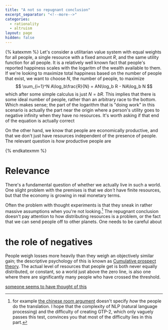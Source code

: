 ```yaml
---
title: "A not so repugnant conclusion"
excerpt_separator: "<!--more-->"
categories:
  - rationality
  - altruism
layout: page
hidden: false
---
```

{% katexmm %}
Let's consider a utilitarian value system with equal weights for all people, a
single resource with a fixed amount $R$, and the same utility function for all
people. It is a relatively well known fact that people's reported happiness
scales with the logaritm of the wealth available to them. If we're looking to
maximize total happiness based on the number of people that exist, we want to
choose $N$, the number of people, to maximize
$$
  \sum_{i=1}^N A\log_b\frac{R}{N} = AN\log_b R - NA\log_b N
$$
which after some simple calculus is just $N = bR$. This implies that there
is some ideal number of people, rather than an arbitrary race to the
bottom. Which makes sense; the part of the logarithm that is "doing work" in
this scenario is actually the part near the origin where a person's utility
goes to negative infinity when they have no resources. It's worth asking if
that end of the equation is actually correct

On the other hand, we know that people are economically productive, and that we
don't just have resources independent of the presence of people. The relevant
question is *how* productive people are

{% endkatexmm %}

# Relevance

There's a fundamental question of whether we actually live in such a world. One
slight problem with the premises is that we *don't* have finite resources, but
that the economy is growing in real monetary terms.

Often the problem with thought experiments is that they sneak in rather massive
assumptions when you're not looking.[^1] The repugnant conclusion doesn't pay
attention to how distributing resources is a problem, or the fact that we can
send people off to other planets. One needs to be careful about

# the role of negatives

People weigh losses more heavily than they weigh an objectively similar gain;
the descriptive psychology of this is known as [Cumulative prospect
theory](https://en.wikipedia.org/wiki/Cumulative_prospect_theory). The actual
level of resources that people get is both never equally distributed, or
constant, so a world just above the zero line, is also one where there are
significantly many people who have crossed the threshold.


[someone seems to have thought of this](https://www.lesswrong.com/posts/Zgwy2QRgYBSrMWDMQ/logarithms-and-total-utilitarianism)


[^1]: for example [the chinese room
    argument](https://plato.stanford.edu/entries/chinese-room/) doesn't specify
    *how* the people do the translation. I hope that the complexity of NLP
    (natural language processing) and the difficulty of creating GTP-2, which
    only vaguely passes this test, convinces you that most of the difficulty
    lies in this part.
